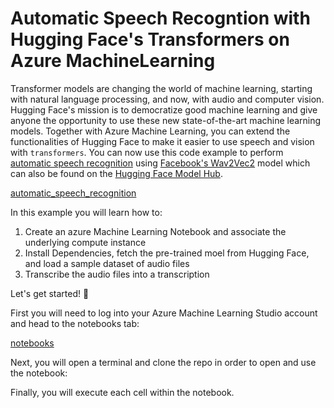 # Automatic Speech Recogntion with Hugging Face's Transformers on Azure MachineLearning

Transformer models are changing the world of machine learning, starting with natural language processing, and now, with audio and computer vision.  Hugging Face's mission is to democratize good machine learning and give anyone the opportunity to use these new state-of-the-art machine learning models.
Together with Azure Machine Learning, you can extend the functionalities of Hugging Face to make it easier to use speech and vision with `transformers`. You can now use this code example to perform [automatic speech recognition](https://huggingface.co/tasks/automatic-speech-recognition) using [Facebook's Wav2Vec2](https://ai.facebook.com/blog/wav2vec-20-learning-the-structure-of-speech-from-raw-audio/) model which can also be found on the [Hugging Face Model Hub](https://huggingface.co/facebook/wav2vec2-large-960h).

[automatic_speech_recognition](imgs/automatic_speech_recognition.png)

In this example you will learn how to: 

1. Create an azure Machine Learning Notebook and associate the underlying compute instance
2. Install Dependencies, fetch the pre-trained moel from Hugging Face, and load a sample dataset of audio files
3. Transcribe the audio files into a transcription

Let's get started! 🚀

First you will need to log into your Azure Machine Learning Studio account and head to the notebooks tab:

[notebooks](imgs/notebooks.png)

Next, you will open a terminal and clone the repo in order to open and use the notebook:


Finally, you will execute each cell within the notebook.
